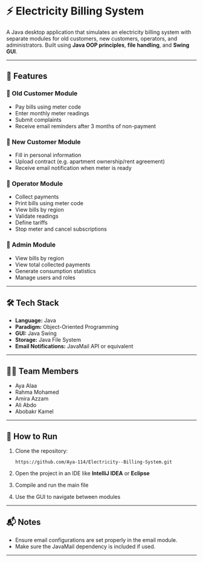 # ⚡ Electricity Billing System

A Java desktop application that simulates an electricity billing system with separate modules for old customers, new customers, operators, and administrators. Built using **Java OOP principles**, **file handling**, and **Swing GUI**.

---

## 📌 Features

### 🔹 Old Customer Module

* Pay bills using meter code
* Enter monthly meter readings
* Submit complaints
* Receive email reminders after 3 months of non-payment

### 🔹 New Customer Module

* Fill in personal information
* Upload contract (e.g. apartment ownership/rent agreement)
* Receive email notification when meter is ready

### 🔹 Operator Module

* Collect payments
* Print bills using meter code
* View bills by region
* Validate readings
* Define tariffs
* Stop meter and cancel subscriptions

### 🔹 Admin Module

* View bills by region
* View total collected payments
* Generate consumption statistics
* Manage users and roles

---

## 🛠️ Tech Stack

* **Language:** Java
* **Paradigm:** Object-Oriented Programming
* **GUI:** Java Swing
* **Storage:** Java File System
* **Email Notifications:** JavaMail API or equivalent

---

## 👨‍💻 Team Members

* Aya Alaa
* Rahma Mohamed
* Amira Azzam
* Ali Abdo
* Abobakr Kamel

---

## 📁 How to Run

1. Clone the repository:

   ```
   https://github.com/Aya-114/Electricity--Billing-System.git
   ```
2. Open the project in an IDE like **IntelliJ IDEA** or **Eclipse**
3. Compile and run the main file
4. Use the GUI to navigate between modules

---

## 📬 Notes

* Ensure email configurations are set properly in the email module.
* Make sure the JavaMail dependency is included if used.

---

